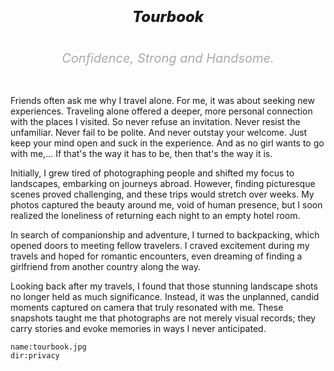 <h1></h1>

<h5 style="font-size:24px;text-align:center;font-weight:800">
Tourbook
</h5>

<h6 style="font-size:20px;text-align:center;color:#aaa">
Confidence, Strong and Handsome.
</h6>

Friends often ask me why I travel alone. For me, it was about seeking new experiences. Traveling alone offered a deeper, more personal connection with the places I visited. So never refuse an invitation. Never resist the unfamiliar. Never fail to be polite. And never outstay your welcome. Just keep your mind open and suck in the experience. And as no girl wants to go with me,... If that's the way it has to be, then that's the way it is.

Initially, I grew tired of photographing people and shifted my focus to landscapes, embarking on journeys abroad. However, finding picturesque scenes proved challenging, and these trips would stretch over weeks. My photos captured the beauty around me, void of human presence, but I soon realized the loneliness of returning each night to an empty hotel room.

In search of companionship and adventure, I turned to backpacking, which opened doors to meeting fellow travelers. I craved excitement during my travels and hoped for romantic encounters, even dreaming of finding a girlfriend from another country along the way.

Looking back after my travels, I found that those stunning landscape shots no longer held as much significance. Instead, it was the unplanned, candid moments captured on camera that truly resonated with me. These snapshots taught me that photographs are not merely visual records; they carry stories and evoke memories in ways I never anticipated.

```<a-img>
name:tourbook.jpg
dir:privacy
```

<a-map points="100.5545711,13.802285,Bangkok|99.706329,17.031670,Sukhothai|98.9978128,18.7840584,Chiang Mai|98.2913469,7.8877042,Phuket|101.69091652316015,3.1314496300435706,Kula Lumpur|116.0776038,5.9833774,Kota Kinabalu|118.6271726,4.2477133,Mabul|100.343897,5.420885,Penang|99.825093,10.085696,Koh Tao|100.068051,9.676993,Koh Phangan|98.810486,8.042807,Krabi|97.645576,8.573707,Koh Similan|99.3283169,9.1438932,Surat thani|116.565853,6.0076652,Mount Kinabalu|100.055656,9.5179429,Koh Samui|118.6276134545917,4.124777700091974,Sipadan|117.8871584972851,4.244807239632564,Tawau" theme="dataviz"></a-map>

<a-secret name="timeline" autoload></a-secret>

